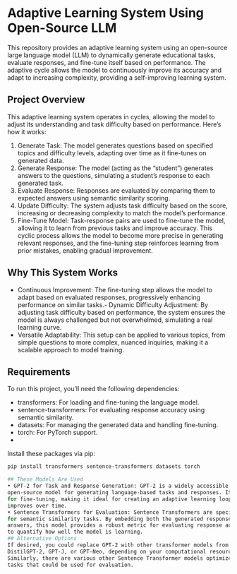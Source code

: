 # Adaptive Learning System Using Open-Source LLM
This repository provides an adaptive learning system using an open-source large language model
(LLM) to dynamically generate educational tasks, evaluate responses, and fine-tune itself based on
performance. The adaptive cycle allows the model to continuously improve its accuracy and adapt
to increasing complexity, providing a self-improving learning system.

## Project Overview
This adaptive learning system operates in cycles, allowing the model to adjust its understanding and
task difficulty based on performance. Here’s how it works:
1. Generate Task: The model generates questions based on specified topics and difficulty levels,
adapting over time as it fine-tunes on generated data.
2. Generate Response: The model (acting as the “student”) generates answers to the questions,
simulating a student’s response to each generated task.
3. Evaluate Response: Responses are evaluated by comparing them to expected answers using
semantic similarity scoring.
4. Update Difficulty: The system adjusts task difficulty based on the score, increasing or decreasing
complexity to match the model’s performance.
5. Fine-Tune Model: Task-response pairs are used to fine-tune the model, allowing it to learn from
previous tasks and improve accuracy.
This cyclic process allows the model to become more precise in generating relevant responses, and
the fine-tuning step reinforces learning from prior mistakes, enabling gradual improvement.

## Why This System Works
- Continuous Improvement: The fine-tuning step allows the model to adapt based on evaluated
responses, progressively enhancing performance on similar tasks.- Dynamic Difficulty Adjustment: By adjusting task difficulty based on performance, the system
ensures the model is always challenged but not overwhelmed, simulating a real learning curve.
- Versatile Adaptability: This setup can be applied to various topics, from simple questions to more
complex, nuanced inquiries, making it a scalable approach to model training.
## Requirements
To run this project, you’ll need the following dependencies:
- transformers: For loading and fine-tuning the language model.
- sentence-transformers: For evaluating response accuracy using semantic similarity.
- datasets: For managing the generated data and handling fine-tuning.
- torch: For PyTorch support.
- 
Install these packages via pip:
```bash
pip install transformers sentence-transformers datasets torch

## These Models Are Used
• GPT-2 for Task and Response Generation: GPT-2 is a widely accessible and effective
open-source model for generating language-based tasks and responses. It is flexible enough
for fine-tuning, making it ideal for creating an adaptive learning loop where performance
improves over time.
• Sentence Transformers for Evaluation: Sentence Transformers are specifically designed
for semantic similarity tasks. By embedding both the generated responses and reference
answers, this model provides a robust metric for evaluating response accuracy, allowing us
to quantify how well the model is learning.
## Alternative Options
If desired, you could replace GPT-2 with other transformer models from Hugging Face, such as
DistilGPT-2, GPT-J, or GPT-Neo, depending on your computational resources and specific needs.
Similarly, there are various other Sentence Transformer models optimized for semantic similarity
tasks that could be used for evaluation.
